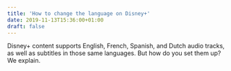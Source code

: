 ```yaml
---
title: 'How to change the language on Disney+'
date: 2019-11-13T15:36:00+01:00
draft: false
---
```


Disney+ content supports English, French, Spanish, and Dutch audio tracks, as well as subtitles in those same languages. But how do you set them up? We explain.
